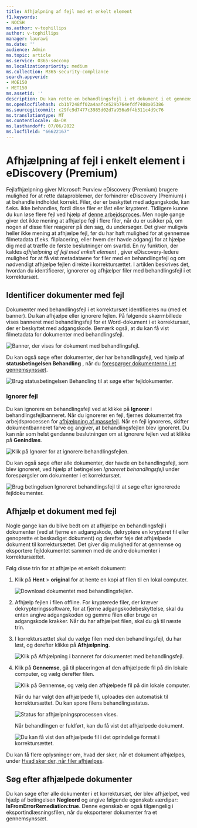 ```yaml
---
title: Afhjælpning af fejl med et enkelt element
f1.keywords:
- NOCSH
ms.author: v-tophillips
author: v-tophillips
manager: laurawi
ms.date: ''
audience: Admin
ms.topic: article
ms.service: O365-seccomp
ms.localizationpriority: medium
ms.collection: M365-security-compliance
search.appverid:
- MOE150
- MET150
ms.assetid: ''
description: Du kan rette en behandlingsfejl i et dokument i et gennemsynssæt i eDiscovery (Premium) uden at skulle følge massefejlafhjælpningsprocessen.
ms.openlocfilehash: cb1b7248ff02a4aafce529b764efdf7408a05386
ms.sourcegitcommit: c29fc9d7477c3985d02d7a956a9f4b311c4d9c76
ms.translationtype: MT
ms.contentlocale: da-DK
ms.lasthandoff: 07/06/2022
ms.locfileid: "66622167"
---
```

# <a name="single-item-error-remediation-in-ediscovery-premium"></a>Afhjælpning af fejl i enkelt element i eDiscovery (Premium)

Fejlafhjælpning giver Microsoft Purview eDiscovery (Premium) brugere mulighed for at rette dataproblemer, der forhindrer eDiscovery (Premium) i at behandle indholdet korrekt. Filer, der er beskyttet med adgangskode, kan f.eks. ikke behandles, fordi disse filer er låst eller krypteret. Tidligere kunne du kun løse flere fejl ved hjælp af [denne arbejdsproces](error-remediation-when-processing-data-in-advanced-ediscovery.md). Men nogle gange giver det ikke mening at afhjælpe fejl i flere filer, når du er usikker på, om nogen af disse filer reagerer på den sag, du undersøger. Det giver muligvis heller ikke mening at afhjælpe fejl, før du har haft mulighed for at gennemse filmetadata (f.eks. filplacering, eller hvem der havde adgang) for at hjælpe dig med at træffe de første beslutninger om svartid. En ny funktion, der kaldes *afhjælpning af fejl med enkelt element* , giver eDiscovery-ledere mulighed for at få vist metadataene for filer med en behandlingsfejl og om nødvendigt afhjælpe fejlen direkte i korrektursættet. I artiklen beskrives det, hvordan du identificerer, ignorerer og afhjælper filer med behandlingsfejl i et korrektursæt.

## <a name="identify-documents-with-errors"></a>Identificer dokumenter med fejl

Dokumenter med behandlingsfejl i et korrektursæt identificeres nu (med et banner). Du kan afhjælpe eller ignorere fejlen. På følgende skærmbillede vises banneret med behandlingsfejl for et Word-dokument i et korrektursæt, der er beskyttet med adgangskode. Bemærk også, at du kan få vist filmetadata for dokumenter med behandlingsfejl.

![Banner, der vises for dokument med behandlingsfejl.](../media/SIERimage1.png)

Du kan også søge efter dokumenter, der har behandlingsfejl, ved hjælp af **statusbetingelsen Behandling** , når du [forespørger dokumenterne i et gennemsynssæt](review-set-search.md).

![Brug statusbetingelsen Behandling til at søge efter fejldokumenter.](../media/SIERimage2.png)

### <a name="ignore-errors"></a>Ignorer fejl

Du kan ignorere en behandlingsfejl ved at klikke på **Ignorer** i behandlingsfejlbanneret. Når du ignorerer en fejl, fjernes dokumentet fra arbejdsprocessen for [afhjælpning af massefejl](error-remediation-when-processing-data-in-advanced-ediscovery.md). Når en fejl ignoreres, skifter dokumentbanneret farve og angiver, at behandlingsfejlen blev ignoreret. Du kan når som helst gendanne beslutningen om at ignorere fejlen ved at klikke på **Genindlæs**.

![Klik på Ignorer for at ignorere behandlingsfejlen.](../media/SIERimage3.png)

Du kan også søge efter alle dokumenter, der havde en behandlingsfejl, som blev ignoreret, ved hjælp af betingelsen *Ignoreret behandlingsfejl* under forespørgsler om dokumenter i et korrektursæt.

![Brug betingelsen Ignoreret behandlingsfejl til at søge efter ignorerede fejldokumenter.](../media/SIERimage4.png)

## <a name="remediate-a-document-with-errors"></a>Afhjælp et dokument med fejl

Nogle gange kan du blive bedt om at afhjælpe en behandlingsfejl i dokumenter (ved at fjerne en adgangskode, dekryptere en krypteret fil eller genoprette et beskadiget dokument) og derefter føje det afhjælpede dokument til korrektursættet. Det giver dig mulighed for at gennemse og eksportere fejldokumentet sammen med de andre dokumenter i korrektursættet. 

Følg disse trin for at afhjælpe et enkelt dokument:

1. Klik på **Hent** > **original** for at hente en kopi af filen til en lokal computer.

   ![Download dokumentet med behandlingsfejlen.](../media/SIERimage5.png)

2. Afhjælp fejlen i filen offline. For krypterede filer, der kræver dekrypteringssoftware, for at fjerne adgangskodebeskyttelse, skal du enten angive adgangskoden og gemme filen eller bruge en adgangskode krakker. Når du har afhjælpet filen, skal du gå til næste trin.

3. I korrektursættet skal du vælge filen med den behandlingsfejl, du har løst, og derefter klikke på **Afhjælpning**.

   ![Klik på Afhjælpning i banneret for dokumentet med behandlingsfejl.](../media/SIERimage6.png)


4. Klik på **Gennemse**, gå til placeringen af den afhjælpede fil på din lokale computer, og vælg derefter filen.

   ![Klik på Gennemse, og vælg den afhjælpede fil på din lokale computer.](../media/SIERimage7.png)

    Når du har valgt den afhjælpede fil, uploades den automatisk til korrektursættet. Du kan spore filens behandlingsstatus.

    ![Status for afhjælpningsprocessen vises.](../media/SIERimage8.png)

   Når behandlingen er fuldført, kan du få vist det afhjælpede dokument.

    ![Du kan få vist den afhjælpede fil i det oprindelige format i korrektursættet.](../media/SIERimage9.png)

Du kan få flere oplysninger om, hvad der sker, når et dokument afhjælpes, under [Hvad sker der, når filer afhjælpes](error-remediation-when-processing-data-in-advanced-ediscovery.md#what-happens-when-files-are-remediated).

## <a name="search-for-remediated-documents"></a>Søg efter afhjælpede dokumenter

Du kan søge efter alle dokumenter i et korrektursæt, der blev afhjælpet, ved hjælp af betingelsen **Nøgleord** og angive følgende egenskab:værdipar: **IsFromErrorRemediation:true**. Denne egenskab er også tilgængelig i eksportindlæsningsfilen, når du eksporterer dokumenter fra et gennemsynssæt.
